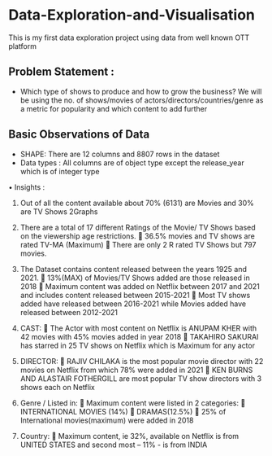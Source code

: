 # Data-Exploration-and-Visualisation
This is my first data exploration project using data from well known OTT platform

## Problem Statement :
- Which type of shows to produce and how to grow the business?
We will be using the no. of shows/movies of actors/directors/countries/genre as a metric for popularity and which content to add further

## Basic Observations of Data

- SHAPE: There are 12 columns and 8807 rows in the dataset
- Data types : All columns are of object type except the release_year which is of integer type
 
•	Insights :

1.	Out of all the content available about 70% (6131) are Movies and 30% are TV Shows
2Graphs 

2.	There are a total of 17 different Ratings of the Movie/ TV Shows based on the viewership age restrictions.
	36.5% movies and TV shows are rated TV-MA (Maximum)
	There are only 2 R rated TV Shows but 797 movies.

3.	The Dataset contains content released between the years 1925 and 2021.
	13%(MAX) of Movies/TV Shows added are those released in 2018
	Maximum content was added on Netflix between 2017 and 2021 and includes content released between 2015-2021
	Most TV shows added have released between 2016-2021 while Movies added have released between 2012-2021

4.	CAST:
	The Actor with most content on Netflix is ANUPAM KHER with 42 movies with 45% movies added in year 2018
	TAKAHIRO SAKURAI has starred in 25 TV shows on Netflix which is Maximum for any actor

5.	DIRECTOR:
	RAJIV CHILAKA is the most popular movie director with 22 movies on Netflix from which 78% were added in 2021
	KEN BURNS AND ALASTAIR FOTHERGILL are most popular TV show directors with 3 shows each on Netflix

6.	Genre / Listed in:
	Maximum content were listed in 2 categories:
	INTERNATIONAL MOVIES (14%)
	DRAMAS(12.5%)
	25% of International movies(maximum) were added in 2018

7.	Country: 
	Maximum content, ie 32%, available on Netflix is from UNITED STATES and second most – 11% - is from INDIA
